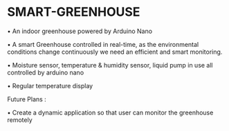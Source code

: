 # SMART-GREENHOUSE

• An indoor greenhouse powered by Arduino Nano

• A smart Greenhouse controlled in real-time, as the environmental conditions change continuously we need an efficient and smart monitoring.

• Moisture sensor, temperature & humidity sensor, liquid pump in use all controlled by arduino nano

• Regular temperature display 


Future Plans : 

• Create a dynamic application so that user can monitor the greenhouse remotely
